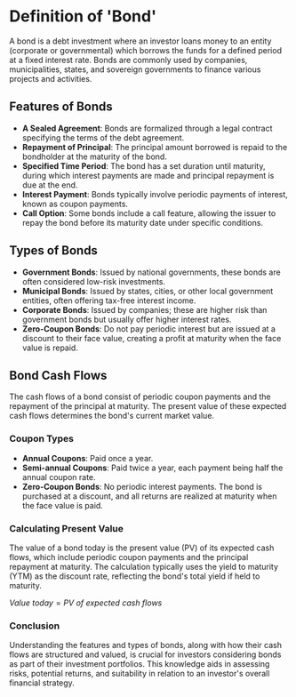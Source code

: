 
# Definition of 'Bond'

A bond is a debt investment where an investor loans money to an entity (corporate or governmental) which borrows the funds for a defined period at a fixed interest rate. Bonds are commonly used by companies, municipalities, states, and sovereign governments to finance various projects and activities.

## Features of Bonds

- **A Sealed Agreement**: Bonds are formalized through a legal contract specifying the terms of the debt agreement.
- **Repayment of Principal**: The principal amount borrowed is repaid to the bondholder at the maturity of the bond.
- **Specified Time Period**: The bond has a set duration until maturity, during which interest payments are made and principal repayment is due at the end.
- **Interest Payment**: Bonds typically involve periodic payments of interest, known as coupon payments.
- **Call Option**: Some bonds include a call feature, allowing the issuer to repay the bond before its maturity date under specific conditions.

## Types of Bonds

- **Government Bonds**: Issued by national governments, these bonds are often considered low-risk investments.
- **Municipal Bonds**: Issued by states, cities, or other local government entities, often offering tax-free interest income.
- **Corporate Bonds**: Issued by companies; these are higher risk than government bonds but usually offer higher interest rates.
- **Zero-Coupon Bonds**: Do not pay periodic interest but are issued at a discount to their face value, creating a profit at maturity when the face value is repaid.

## Bond Cash Flows

The cash flows of a bond consist of periodic coupon payments and the repayment of the principal at maturity. The present value of these expected cash flows determines the bond's current market value.

### Coupon Types

- **Annual Coupons**: Paid once a year.
- **Semi-annual Coupons**: Paid twice a year, each payment being half the annual coupon rate.
- **Zero-Coupon Bonds**: No periodic interest payments. The bond is purchased at a discount, and all returns are realized at maturity when the face value is paid.

### Calculating Present Value

The value of a bond today is the present value (PV) of its expected cash flows, which include periodic coupon payments and the principal repayment at maturity. The calculation typically uses the yield to maturity (YTM) as the discount rate, reflecting the bond's total yield if held to maturity.


$Value\ today = PV\ of\ expected\ cash\ flows$

### Conclusion

Understanding the features and types of bonds, along with how their cash flows are structured and valued, is crucial for investors considering bonds as part of their investment portfolios. This knowledge aids in assessing risks, potential returns, and suitability in relation to an investor's overall financial strategy.
